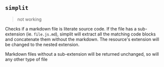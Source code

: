 ## `simplit`

> not working

Checks if a markdown file is literate source code.  If the file has a sub-extension (ie. `file.js.md`), simplit will extract all the matching code blocks and concatenate them without the markdown.  The resource's extension will be changed to the nested extension.

Markdown files without a sub-extension will be returned unchanged, so will any other type of file
